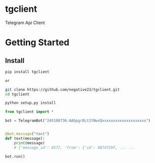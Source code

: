 # tgclient

Telegram Api Client


# Getting Started


## Install
```sh
pip install tgclient

or

git clone https://github.com/negative23/tgclient.git
cd tgclient 

python setup.py install

```


```python
from tgclient import *

bot = TelegramBot("245100736:AAGpgrDLt1YNwsQxxxxxxxxxxxxxxxxxxxx")


@bot.message("text")
def text(message):
    print(message) 
    # {'message_id': 6577, 'from': {'id': 68747297, ... ...
    
bot.run()

```

